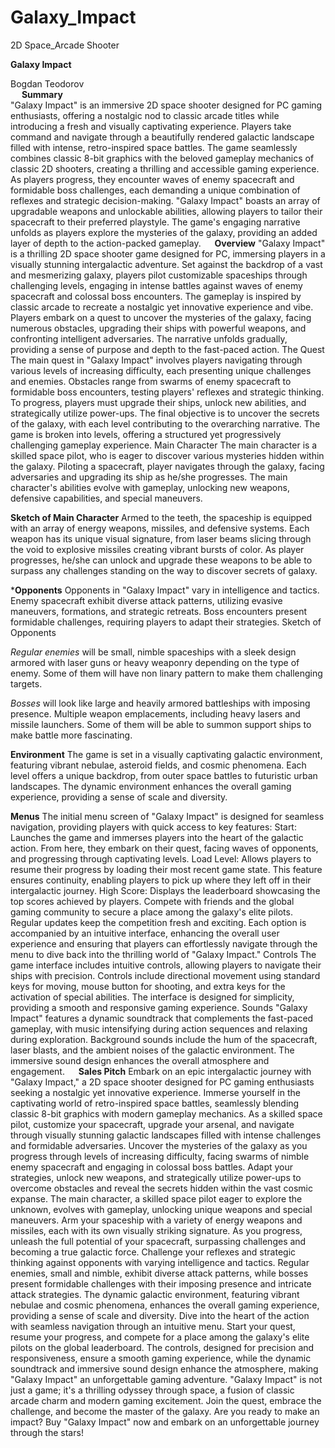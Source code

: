 # Galaxy_Impact
2D Space_Arcade Shooter


**Galaxy Impact**  

Bogdan Teodorov  
 
**Summary**  
"Galaxy Impact" is an immersive 2D space shooter designed for PC gaming enthusiasts, offering a nostalgic nod to classic arcade titles while introducing a fresh and visually captivating experience. Players take command and navigate through a beautifully rendered galactic landscape filled with intense, retro-inspired space battles. The game seamlessly combines classic 8-bit graphics with the beloved gameplay mechanics of classic 2D shooters, creating a thrilling and accessible gaming experience.
As players progress, they encounter waves of enemy spacecraft and formidable boss challenges, each demanding a unique combination of reflexes and strategic decision-making. "Galaxy Impact" boasts an array of upgradable weapons and unlockable abilities, allowing players to tailor their spacecraft to their preferred playstyle. The game's engaging narrative unfolds as players explore the mysteries of the galaxy, providing an added layer of depth to the action-packed gameplay.
 
**Overview**
"Galaxy Impact" is a thrilling 2D space shooter game designed for PC, immersing players in a visually stunning intergalactic adventure. Set against the backdrop of a vast and mesmerizing galaxy, players  pilot customizable spaceships through challenging levels, engaging in intense battles against waves of enemy spacecraft and colossal boss encounters. The gameplay is inspired by classic arcade to recreate a nostalgic yet innovative experience and vibe.
Players embark on a quest to uncover the mysteries of the galaxy, facing numerous obstacles, upgrading their ships with powerful weapons, and confronting intelligent adversaries. The narrative unfolds gradually, providing a sense of purpose and depth to the fast-paced action. 
The Quest
The main quest in "Galaxy Impact" involves players navigating through various levels of increasing difficulty, each presenting unique challenges and enemies. Obstacles range from swarms of enemy spacecraft to formidable boss encounters, testing players' reflexes and strategic thinking. To progress, players must upgrade their ships, unlock new abilities, and strategically utilize power-ups. The final objective is to uncover the secrets of the galaxy, with each level contributing to the overarching narrative. The game is broken into levels, offering a structured yet progressively challenging gameplay experience.
Main Character
The main character is a skilled space pilot, who is eager to discover various mysteries hidden within the galaxy. Piloting a spacecraft, player navigates through the galaxy, facing adversaries and upgrading its ship as he/she progresses. The main character's abilities evolve with gameplay, unlocking new weapons, defensive capabilities, and special maneuvers. 

 **Sketch of Main Character**
Armed to the teeth, the spaceship is equipped with an array of energy weapons, missiles, and defensive systems. Each weapon has its unique visual signature, from laser beams slicing through the void to explosive missiles creating vibrant bursts of color. As player progresses, he/she can unlock and upgrade these weapons to be able to surpass any challenges standing on the way to discover secrets of galaxy.

***Opponents**
Opponents in "Galaxy Impact" vary in intelligence and tactics. Enemy spacecraft exhibit diverse attack patterns, utilizing evasive maneuvers, formations, and strategic retreats. Boss encounters present formidable challenges, requiring players to adapt their strategies. 
Sketch of Opponents
   
*Regular enemies* will be small, nimble spaceships with a sleek design armored with laser guns or heavy weaponry depending on the type of enemy. Some of them will have non linary pattern to make them challenging targets.
     		  		 
*Bosses* will look like large and heavily armored battleships with imposing presence. Multiple weapon emplacements, including heavy lasers and missile launchers. Some of them will be able to  summon support ships to make battle more fascinating.

**Environment**
The game is set in a visually captivating galactic environment, featuring vibrant nebulae, asteroid fields, and cosmic phenomena. Each level offers a unique backdrop, from outer space battles to futuristic urban landscapes. The dynamic environment enhances the overall gaming experience, providing a sense of scale and diversity.

**Menus**
The initial menu screen of "Galaxy Impact" is designed for seamless navigation, providing players with quick access to key features:
Start: Launches the game and immerses players into the heart of the galactic action. From here, they embark on their quest, facing waves of opponents, and progressing through captivating levels.
Load Level: Allows players to resume their progress by loading their most recent game state. This feature ensures continuity, enabling players to pick up where they left off in their intergalactic journey.
High Score: Displays the leaderboard showcasing the top scores achieved by players. Compete with friends and the global gaming community to secure a place among the galaxy's elite pilots. Regular updates keep the competition fresh and exciting.
Each option is accompanied by an intuitive interface, enhancing the overall user experience and ensuring that players can effortlessly navigate through the menu to dive back into the thrilling world of "Galaxy Impact."
Controls
The game interface includes intuitive controls, allowing players to navigate their ships with precision. Controls include directional movement using standard keys for moving, mouse button for shooting, and extra keys for the activation of special abilities. The interface is designed for simplicity, providing a smooth and responsive gaming experience.
Sounds
"Galaxy Impact" features a dynamic soundtrack that complements the fast-paced gameplay, with music intensifying during action sequences and relaxing during exploration. Background sounds include the hum of the spacecraft, laser blasts, and the ambient noises of the galactic environment. The immersive sound design enhances the overall atmosphere and engagement.
 
**Sales Pitch**
Embark on an epic intergalactic journey with "Galaxy Impact," a 2D space shooter designed for PC gaming enthusiasts seeking a nostalgic yet innovative experience. Immerse yourself in the captivating world of retro-inspired space battles, seamlessly blending classic 8-bit graphics with modern gameplay mechanics. As a skilled space pilot, customize your spacecraft, upgrade your arsenal, and navigate through visually stunning galactic landscapes filled with intense challenges and formidable adversaries.
Uncover the mysteries of the galaxy as you progress through levels of increasing difficulty, facing swarms of nimble enemy spacecraft and engaging in colossal boss battles. Adapt your strategies, unlock new weapons, and strategically utilize power-ups to overcome obstacles and reveal the secrets hidden within the vast cosmic expanse.
The main character, a skilled space pilot eager to explore the unknown, evolves with gameplay, unlocking unique weapons and special maneuvers. Arm your spaceship with a variety of energy weapons and missiles, each with its own visually striking signature. As you progress, unleash the full potential of your spacecraft, surpassing challenges and becoming a true galactic force.
Challenge your reflexes and strategic thinking against opponents with varying intelligence and tactics. Regular enemies, small and nimble, exhibit diverse attack patterns, while bosses present formidable challenges with their imposing presence and intricate attack strategies. The dynamic galactic environment, featuring vibrant nebulae and cosmic phenomena, enhances the overall gaming experience, providing a sense of scale and diversity.
Dive into the heart of the action with seamless navigation through an intuitive menu. Start your quest, resume your progress, and compete for a place among the galaxy's elite pilots on the global leaderboard. The controls, designed for precision and responsiveness, ensure a smooth gaming experience, while the dynamic soundtrack and immersive sound design enhance the atmosphere, making "Galaxy Impact" an unforgettable gaming adventure.
"Galaxy Impact" is not just a game; it's a thrilling odyssey through space, a fusion of classic arcade charm and modern gaming excitement. Join the quest, embrace the challenge, and become the master of the galaxy. Are you ready to make an impact? Buy "Galaxy Impact" now and embark on an unforgettable journey through the stars!
